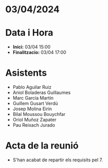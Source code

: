 # 03/04/2024

# Data i Hora
- **Inici:** 03/04 15:00
- **Finalitzacio:** 03/04 17:00


# Asistents

- Pablo Aguilar Ruiz
- Aniol Boladeras Guillaumes
- Marc García Martín
- Guillem Gusart Verdú
- Josep Molina Eirin
- Bilal Moussou Bouychfar
- Oriol Muñoz Zapater
- Pau Reixach Jurado

# Acta de la reunió

- S'han acabat de repartir els requisits pel 7.
